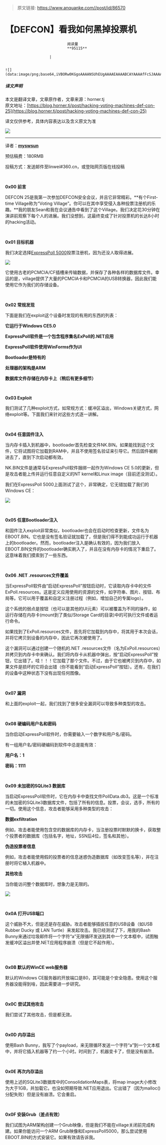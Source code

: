 > 原文链接: https://www.anquanke.com//post/id/86570 


# 【DEFCON】看我如何黑掉投票机


                                阅读量   
                                **95115**
                            
                        |
                        
                                                                                                                                    ![](data:image/png;base64,iVBORw0KGgoAAAANSUhEUgAAAAEAAAABCAYAAAAfFcSJAAAAAXNSR0IArs4c6QAAAARnQU1BAACxjwv8YQUAAAAJcEhZcwAADsQAAA7EAZUrDhsAAAANSURBVBhXYzh8+PB/AAffA0nNPuCLAAAAAElFTkSuQmCC)
                                                                                            



##### 译文声明

本文是翻译文章，文章原作者，文章来源：horner.tj
                                <br>原文地址：[https://blog.horner.tj/post/hacking-voting-machines-def-con-25](https://blog.horner.tj/post/hacking-voting-machines-def-con-25)

译文仅供参考，具体内容表达以及含义原文为准

[![](https://p5.ssl.qhimg.com/t0146c1d797baad35c8.png)](https://p5.ssl.qhimg.com/t0146c1d797baad35c8.png)

****

译者：[**myswsun**](http://bobao.360.cn/member/contribute?uid=2775084127)

预估稿费：180RMB

投稿方式：发送邮件至linwei#360.cn，或登陆网页版在线投稿

<br>

**0x00 前言**

DEFCON 25是我第一次参加DEFCON安全会议，并且它非常精彩。**有个First-time Village称为“Voting Village”。你可以在其中享受侵入各种投票注册机的乐趣。**我的朋友Sean和我在会议通告中看到了这个Village。我们决定花30分钟在演讲前观察下每个人的进展。我们没想到，这最终变成了针对投票机的长达8小时的hacking活动。

<br>

**0x01 目标机器**

我们决定选择[ExpressPoll 5000](http://www.essvote.com/products/5/11/electronic-poll-books/expresspoll-5000%C2%AE/)投票注册机，因为还没人取得进展。

[![](https://p3.ssl.qhimg.com/t011e5840640e16f099.png)](https://p3.ssl.qhimg.com/t011e5840640e16f099.png)

它使用古老的PCMCIA/CF插槽来传输数据，并保存了各种各样的数据库文件。幸运的是，village提供了大量的PCMCIA卡和PCMCIA的USB转换器，因此我们能使用它作为我们的存储设备。

<br>

**0x02 常规发现**

下面是我们在exploit这个设备时发现的有用的东西的列表：

**它运行于Windows CE5.0**

**ExpressPoll软件是一个包含程序集名ExPoll的.NET应用**

**ExpressPoll软件使用WinForms作为UI**

**Bootloader是特有的**

**处理器的架构是ARM**

**数据库文件存储在内存卡上（稍后有更多细节）**

<br>

**0x03 Exploit**

我们测试了几种exploit方式，如常规方式：缓冲区溢出，Windows关键方式，网络exploit等。下面我们来针对这些方式逐一讲解。

<br>

**0x04 任意固件注入**

当内存卡插入到机器中，bootloader首先检查文件NK.BIN。如果能找到这个文件，它将试图将它加载到RAM中，并且不使用签名验证来引导它。然后固件被刷进去了，直到下次启动都有效。

NK.BIN文件是通常与ExpressPoll软件捆绑一起作为Windows CE 5.0的更新，但是攻击者能上传并运行任意自定义的NT kernel和Linux image（目前还没测试）。

我们在ExpressPoll 5000上面测试了这个，非常确定，它无错加载了我们的Windows CE：

[![](https://p4.ssl.qhimg.com/t014c50dd7fe2185ba0.png)](https://p4.ssl.qhimg.com/t014c50dd7fe2185ba0.png)

<br>

**0x05 任意Bootloader注入**

和固件注入exploit非常类似，bootloader也会在启动时检查更新，文件名为EBOOT.BIN。它也是没有签名验证就加载了，但是我们得不到能成功运行于机器上的bootloader。然而，bootloader注入是确认有效的，因为我们放入EBOOT.BIN文件的bootloader确实刷入了，并且在没有内存卡的情况下重启了。这意味着我们摸索到了一些东西。

<br>

**0x06 .NET .resources文件覆盖**

当ExpressPoll软件由“启动ExpressPoll”按钮启动时，它读取内存卡中的文件ExPoll.resources。这是定义应用使用的资源的文件，如字符串、图片、按钮、布局等。它可以用于覆盖和自定义注册过程（例如，增加自己的专属logo）。

这个系统的弱点是按钮（也可以是其他的UI元素）可以被覆盖为不同的操作，如运行存储在内存卡(mount到了类似/Storage Card的目录)中的可执行文件或者运行命令。

如果找到了ExPoll.resources文件，首先将它加载到内存中，将其用于本次会话，并将它拷贝到设备的内存中，因此它再次被使用了。

这个漏洞可以通过创建一个随机的.NET .resources文件（名为ExPoll.resources）并拷贝到内存卡中来确认。我们将内存卡从机器中弹出，按“启动ExpressPoll”按钮，它出错了。哇！！！它加载了那个文件。不过，由于它也被拷贝到内存中，如果文件是损坏的它将会出错（你不能看到“启动ExpressPoll”按钮）。还有，在我们的设备中这种状态下没有出现任何图像。

<br>

**0x07 漏洞**

和上面的exploit一起，我们找到了很多安全漏洞可以导致多种类型的攻击。

<br>

**0x08 硬编码用户名和密码**

当你启动ExpressPoll软件时，你需要输入一个数字和用户名/密码。

有一组用户名/密码硬编码到软件中总是能有效：

**用户名：1**

**密码：1111**

<br>

**0x09 未加密的SQLite3 数据库**

当启动ExpressPoll软件时，它在内存卡中查找文件PollData.db3。这是一个标准的未加密的SQLite3数据库文件，包括了所有的信息。投票，会议，选手，所有的一切。使用这个信息，攻击者能够采用多种类型的攻击：

**数据exfiltration**

例如，攻击者能使用包含空的数据库的内存卡，当注册投票时默默的换卡，获取整个投票者的数据库（包括名字，地址，SSN后4位，签名和其他）。

**伪造投票者信息**

例如，攻击者能使用假的投票者的信息迷惑伪造数据库（如改变签名等），并在注册时将它植入机器中。

**其他攻击**

当你能访问整个数据库时，想象力是无限的。

[![](https://p3.ssl.qhimg.com/t015bdea3229926f386.png)](https://p3.ssl.qhimg.com/t015bdea3229926f386.png)

<br>

**0x0A 打开USB端口**

这个威胁不大，但是还是存在威胁。攻击者能够插拔任意的USB设备（如USB Rubber Ducky 或 LAN Turtle）来发起攻击。我已经测试了下，用我的Bash Bunny来通过垃圾邮件将一个字符“a”无限循环发送到其中一个文本框中，试图触发缓冲区溢出并使.NET应用程序崩溃（但是它不起作用）。

[![](data:image/png;base64,iVBORw0KGgoAAAANSUhEUgAAAAEAAAABCAYAAAAfFcSJAAAAAXNSR0IArs4c6QAAAARnQU1BAACxjwv8YQUAAAAJcEhZcwAADsQAAA7EAZUrDhsAAAANSURBVBhXYzh8+PB/AAffA0nNPuCLAAAAAElFTkSuQmCC)](https://p2.ssl.qhimg.com/t011b30ec9ba3abd132.png)

<br>

**0x0B 默认的WinCE web服务器**

默认的Windows CE服务器的开放端口是80，其可能是个安全隐患。使用这个服务器没能得到啥，因此需要进一步研究。

<br>

**0x0C 尝试其他攻击**

我们尝试了其他攻击，但是都无效。

<br>

**0x0D 内存溢出**

使用Bash Bunny，我写了个payload，来无限循环发送一个字符“a”到一个文本框中，并将它插入机器等了约一个小时。时间到了，机器变卡了，但是没有崩溃。

<br>

**0x0E 再次内存溢出**

使用上述的SQLite3数据库中的ConsolidationMaps表，将map image大小修改为大于1GB，并加载它。也没如预期导致.NET应用退出。它出错了（因为malloc()分配失败）但是没有崩溃。它会重启。

<br>

**0x0F 安装Grub（差点有效）**

我们试图为ARM架构创建一个Grub映像，但是我们不能在village关闭前完成构建。如果你能访问一个ARM Grub映像和ExpressPoll5000，那么尝试使用EBOOT.BIN的方式安装它。如果有效请告诉我。
